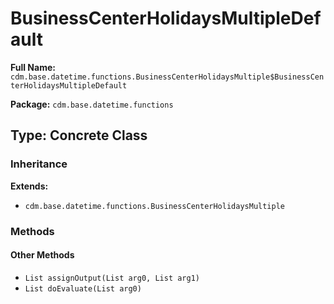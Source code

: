 # BusinessCenterHolidaysMultipleDefault

**Full Name:** `cdm.base.datetime.functions.BusinessCenterHolidaysMultiple$BusinessCenterHolidaysMultipleDefault`

**Package:** `cdm.base.datetime.functions`

## Type: Concrete Class

### Inheritance

**Extends:**
- `cdm.base.datetime.functions.BusinessCenterHolidaysMultiple`

### Methods

#### Other Methods

- `List assignOutput(List arg0, List arg1)`
- `List doEvaluate(List arg0)`

